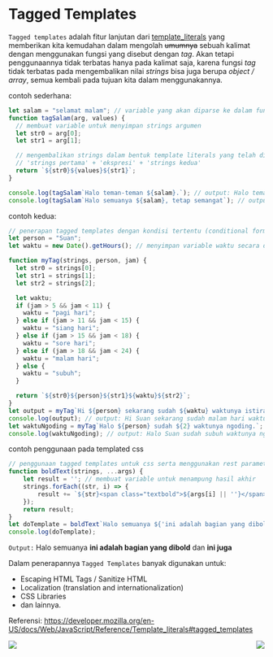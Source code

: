 # Tagged Templates

`Tagged templates` adalah fitur lanjutan dari [template_literals](https://github.com/bellshade/Javascript/tree/main/es6/004_template_literals) yang memberikan kita kemudahan dalam mengolah ~~umumnya~~ sebuah kalimat dengan menggunakan fungsi yang disebut dengan *tag*.
Akan tetapi penggunaannya tidak terbatas hanya pada kalimat saja, karena fungsi *tag* tidak terbatas pada mengembalikan nilai *strings* bisa juga berupa *object / array*, semua kembali pada tujuan kita dalam menggunakannya.

contoh sederhana:
```Javascript
let salam = "selamat malam"; // variable yang akan diparse ke dalam fungsi tag
function tagSalam(arg, values) {
  // membuat variable untuk menyimpan strings argumen
  let str0 = arg[0];
  let str1 = arg[1];

  // mengembalikan strings dalam bentuk template literals yang telah diformat
  // 'strings pertama' + 'ekspresi' + 'strings kedua'
  return `${str0}${values}${str1}`;
}

console.log(tagSalam`Halo teman-teman ${salam}.`); // output: Halo teman-teman selamat malam.
console.log(tagSalam`Halo semuanya ${salam}, tetap semangat`); // output: Halo semuanya selamat malam, tetap semangat!
```
contoh kedua:
```Javascript
// penerapan tagged templates dengan kondisi tertentu (conditional formatting)
let person = "Suan";
let waktu = new Date().getHours(); // menyimpan variable waktu secara dinamis dengan format 24h

function myTag(strings, person, jam) {
  let str0 = strings[0];
  let str1 = strings[1];
  let str2 = strings[2];

  let waktu;
  if (jam > 5 && jam < 11) {
    waktu = "pagi hari";
  } else if (jam > 11 && jam < 15) {
    waktu = "siang hari";
  } else if (jam > 15 && jam < 18) {
    waktu = "sore hari";
  } else if (jam > 18 && jam < 24) {
    waktu = "malam hari";
  } else {
    waktu = "subuh";
  }

  return `${str0}${person}${str1}${waktu}${str2}`;
}
let output = myTag`Hi ${person} sekarang sudah ${waktu} waktunya istirahat.`;
console.log(output); // output: Hi Suan sekarang sudah malam hari waktunya istirahat.
let waktuNgoding = myTag`Halo ${person} sudah ${2} waktunya ngoding.`;
console.log(waktuNgoding); // output: Halo Suan sudah subuh waktunya ngoding.
```
contoh penggunaan pada templated css
```Javascript
// penggunaan tagged templates untuk css serta menggunakan rest parameters
function boldText(strings, ...args) {
    let result = ''; // membuat variable untuk menampung hasil akhir
    strings.forEach((str, i) => {
        result += `${str}<span class="textbold">${args[i] || ''}</span>`;
    });
    return result;
}
let doTemplate = boldText`Halo semuanya ${'ini adalah bagian yang dibold'} dan ${'ini juga'}`;
console.log(doTemplate);
```
`Output:` Halo semuanya **ini adalah bagian yang dibold** dan **ini juga**

Dalam penerapannya `Tagged Templates` banyak digunakan untuk:
* Escaping HTML Tags / Sanitize HTML
* Localization (translation and internationalization)
* CSS Libraries
* dan lainnya.

Referensi: https://developer.mozilla.org/en-US/docs/Web/JavaScript/Reference/Template_literals#tagged_templates

[<img align="left" src="https://api.bellshade.org/badge/navigation?badgeType=previous&text=Template%20Literals" />](../004_template_literals)

[<img align="right" src="https://api.bellshade.org/badge/navigation?badgeType=next&text=Destructuring%20Assignment" />](../006_destructuring_assignment)
